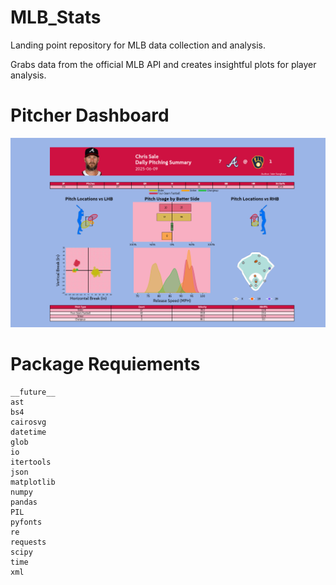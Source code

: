 # MLB_Stats

Landing point repository for MLB data collection and analysis.

Grabs data from the official MLB API and creates insightful plots for player analysis.

# Pitcher Dashboard

<img src="https://raw.githubusercontent.com/jakesanghavi/jakesanghavi.github.io/main/images/chris_sale.png" alt="Chris Sale Dashboard" width=700/>

# Package Requiements

```
__future__
ast  
bs4  
cairosvg  
datetime  
glob  
io  
itertools  
json  
matplotlib  
numpy  
pandas  
PIL  
pyfonts  
re  
requests  
scipy  
time  
xml  
```
